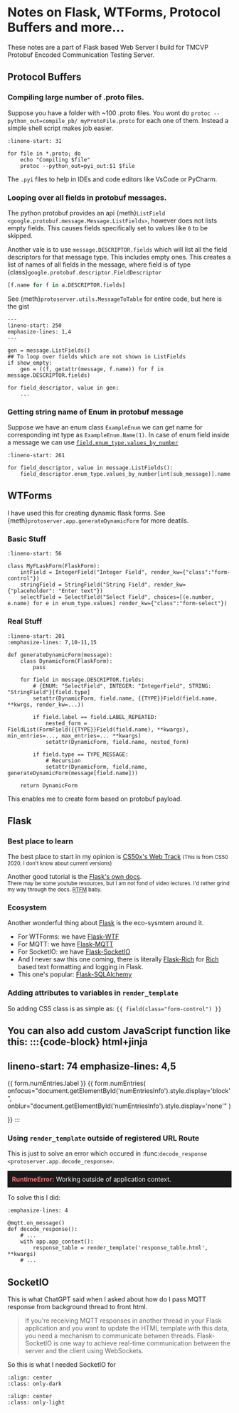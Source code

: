 # Notes on Flask, WTForms, Protocol Buffers and more...

These notes are a part of Flask based Web Server I build for TMCVP Protobuf Encoded Communication Testing Server.

## Protocol Buffers

### Compiling large number of .proto files.

Suppose you have a folder with ~100 .proto files. You wont do `protoc --python_out=compile_pb/ myProtoFile.proto` for each one of them.
Instead a simple shell script makes job easier.

```{code-block} bash
:lineno-start: 31

for file in *.proto; do 
    echo "Compiling $file"
    protoc --python_out=pyi_out:$1 $file
```
The `.pyi` files to help in IDEs and code editors like VsCode or PyCharm.

### Looping over all fields in protobuf messages.

The python protobuf provides an api {meth}`ListField <google.protobuf.message.Message.ListFields>`, however does not lists empty fields.
This causes fields specifically set to values like `0` to be skipped.

Another vale is to use `message.DESCRIPTOR.fields` which will list all the field descriptors for that message type. This includes empty ones. 
This creates a list of names of all fields in the message, where field is of type {class}`google.protobuf.descriptor.FieldDescriptor`
```python
[f.name for f in a.DESCRIPTOR.fields] 
```

See {meth}`protoserver.utils.MessageToTable` for entire code, but here is the gist


```{code-block} python
---
lineno-start: 250
emphasize-lines: 1,4
---

gen = message.ListFields()
## To loop over fields which are not shown in ListFields
if show_empty:
    gen = ((f, getattr(message, f.name)) for f in message.DESCRIPTOR.fields)

for field_descriptor, value in gen:
    ...
```

### Getting string name of Enum in protobuf message

Suppose we have an enum class `ExampleEnum` we can get name for corresponding int type as `ExampleEnum.Name(1)`.
In case of enum field inside a message we can use [`field.enum_type.values_by_number`](https://googleapis.dev/python/protobuf/latest/google/protobuf/descriptor.html#google.protobuf.descriptor.EnumDescriptor.values_by_number)
```{code-block} python
:lineno-start: 261

for field_descriptor, value in message.ListFields():
    field_descriptor.enum_type.values_by_number[int(sub_message)].name
```

## WTForms

I have used this for creating dynamic flask forms. See {meth}`protoserver.app.generateDynamicForm` for more deatils.

### Basic Stuff

```{code-block} python
:lineno-start: 56

class MyFLaskForm(FlaskForm):
    intField = IntegerField("Integer Field", render_kw={"class":"form-control"})
    stringField = StringField("String Field", render_kw={"placeholder": "Enter text"})
    selectField = SelectField("Select Field", choices=[(e.number, e.name) for e in enum_type.values] render_kw={"class":"form-select"})
```

### Real Stuff

```{code-block} python
:lineno-start: 201
:emphasize-lines: 7,10-11,15

def generateDynamicForm(message):
    class DynamicForm(FlaskForm):
        pass

    for field in message.DESCRIPTOR.fields:
        # {ENUM: "SelectField", INTEGER: "IntegerField", STRING: "StringField"}[field.type]
        setattr(DynamicForm, field.name, {{TYPE}}Field(field.name, **kwrgs, render_kw=...))

        if field.label == field.LABEL_REPEATED:
            nested_form = FieldList(FormField({{TYPE}}Field(field.name), **kwargs), min_entries=..., max_entries=... **kwargs)
            setattr(DynamicForm, field.name, nested_form)

        if field.type == TYPE_MESSAGE:
            # Recursion
            setattr(DynamicForm, field.name, generateDynamicForm(message[field.name]))
    
    return DynamicForm
```
This enables me to create form based on protobuf payload.

## Flask

### Best place to learn

The best place to start in my opinion is [CS50x's Web Track](https://cs50.harvard.edu/x/2020/tracks/web/finance/) <small>(This is from CS50 2020, I don't know about current versions)</small>

Another good tutorial is the [Flask's own docs](https://flask.palletsprojects.com/en/latest/tutorial/). \
<small>There may be some youtube resources, but I am not fond of video lectures. I'd rather grind my way through the docs. <a href="https://en.wikipedia.org/wiki/RTFM">RTFM</a> baby.</small>

### Ecosystem

Another wonderful thing about [Flask](inv:Flask:std:doc#index) is the eco-sysmtem around it.
- For WTForms: we have [Flask-WTF](https://flask-wtf.readthedocs.io/en/1.2.x/)
- For MQTT: we have [Flask-MQTT](https://flask-mqtt.readthedocs.io/en/latest/)
- For SocketIO: we have [Flask-SocketIO](https://flask-socketio.readthedocs.io/en/latest/)
- And I never saw this one coming, there is literally [Flask-Rich](https://github.com/zyf722/Flask-Rich) for [Rich](https://rich.readthedocs.io/en/latest/) based text formatting and logging in Flask.
- This one's popular: [Flask-SQLAlchemy](https://flask-sqlalchemy.palletsprojects.com/en/latest/)

### Adding attributes to variables in `render_template`

So adding CSS class is as simple as: `{{ field(class="form-control") }}`

You can also add custom JavaScript function like this:
:::{code-block} html+jinja
---
lineno-start: 74
emphasize-lines: 4,5
---

<label for="{{ form.numEntries.id }}" class="form-label">{{ form.numEntries.label }}</label>
{{ 
    form.numEntries(
        onfocus="document.getElementById('numEntriesInfo').style.display='block'", 
        onblur="document.getElementById('numEntriesInfo').style.display='none'"
    ) 

}}
<label id="numEntriesInfo" class="text-muted small" style="display: none;">This field will not be included in the form.</label>
:::

### Using `render_template` outside of registered URL Route

This is just to solve an error which occured in :func:`decode_response <protoserver.app.decode_response>`.
<div style="background-color: #1A1A1A; color: white; padding: 10px;">
    <span style="color: #FF6E6E; font-weight: bold;">RuntimeError:</span>
    <span>Working outside of application context.</span>
</div>

To solve this I did:
```{code-block} python
:emphasize-lines: 4

@mqtt.on_message()
def decode_response():
    # ...
    with app.app_context():
        response_table = render_template('response_table.html', **kwargs)
    # ...
```

## SocketIO

This is what ChatGPT said when I asked about how do I pass MQTT response from background thread to front html.
> If you're receiving MQTT responses in another thread in your Flask application and you want to update the HTML template with this data, you need a mechanism to communicate between threads. Flask-SocketIO is one way to achieve real-time communication between the server and the client using WebSockets.

So this is what I needed SocketIO for

```{image} _static/socketio-dark.svg 
:align: center
:class: only-dark
```

```{image} _static/socketio-light.svg 
:align: center
:class: only-light
```